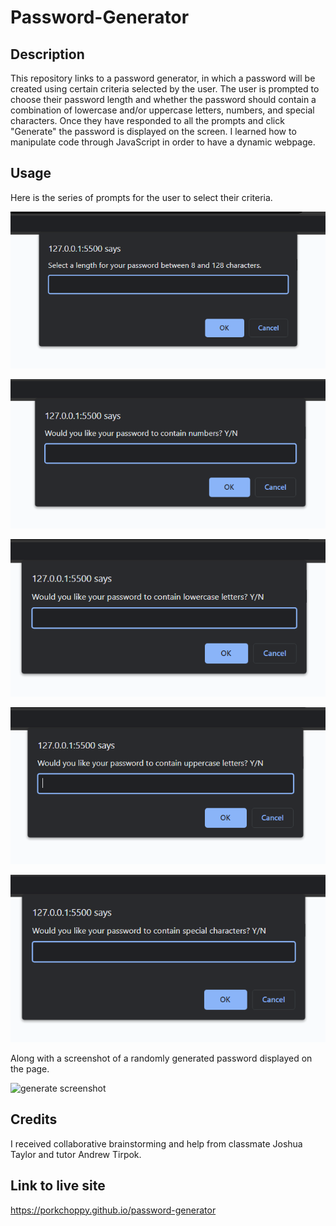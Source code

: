 # Password-Generator

## Description
This repository links to a password generator, in which a password will be created using certain criteria selected by the user. The user is prompted to choose their password length and whether the password should contain a combination of lowercase and/or uppercase letters, numbers, and special characters. Once they have responded to all the prompts and click "Generate" the password is displayed on the screen. I learned how to manipulate code through JavaScript in order to have a dynamic webpage. 

## Usage

Here is the series of prompts for the user to select their criteria. 

![prompt-1 screenshot](assets/images/prompt-1.png)

![prompt-2 screenshot](assets/images/prompt-2.png)

![prompt-3 screenshot](assets/images/prompt-3.png)

![prompt-4 screenshot](assets/images/prompt-4.png)

![prompt-5 screenshot](assets/images/prompt-5.png)

Along with a screenshot of a randomly generated password displayed on the page. 

![generate screenshot](assets/images/.png)

## Credits

I received collaborative brainstorming and help from classmate Joshua Taylor and tutor Andrew Tirpok. 

## Link to live site

https://porkchoppy.github.io/password-generator